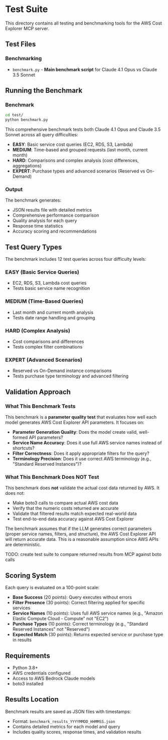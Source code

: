 # Test Suite

This directory contains all testing and benchmarking tools for the AWS Cost Explorer MCP server.

## Test Files

### Benchmarking
- `benchmark.py` - **Main benchmark script** for Claude 4.1 Opus vs Claude 3.5 Sonnet

## Running the Benchmark

### Benchmark
```bash
cd test/
python benchmark.py
```

This comprehensive benchmark tests both Claude 4.1 Opus and Claude 3.5 Sonnet across all query difficulties:
- **EASY**: Basic service cost queries (EC2, RDS, S3, Lambda)
- **MEDIUM**: Time-based and grouped requests (last month, current month)
- **HARD**: Comparisons and complex analysis (cost differences, aggregations)
- **EXPERT**: Purchase types and advanced scenarios (Reserved vs On-Demand)

### Output
The benchmark generates:
- JSON results file with detailed metrics
- Comprehensive performance comparison
- Quality analysis for each query
- Response time statistics
- Accuracy scoring and recommendations

## Test Query Types

The benchmark includes 12 test queries across four difficulty levels:

### EASY (Basic Service Queries)
- EC2, RDS, S3, Lambda cost queries
- Tests basic service name recognition

### MEDIUM (Time-Based Queries)
- Last month and current month analysis
- Tests date range handling and grouping

### HARD (Complex Analysis)
- Cost comparisons and differences
- Tests complex filter combinations

### EXPERT (Advanced Scenarios)
- Reserved vs On-Demand instance comparisons
- Tests purchase type terminology and advanced filtering

## Validation Approach

### What This Benchmark Tests

This benchmark is a **parameter quality test** that evaluates how well each model generates AWS Cost Explorer API parameters. It focuses on:

- **Parameter Generation Quality**: Does the model create valid, well-formed API parameters?
- **Service Name Accuracy**: Does it use full AWS service names instead of shortcuts?
- **Filter Correctness**: Does it apply appropriate filters for the query?
- **Terminology Precision**: Does it use correct AWS terminology (e.g., "Standard Reserved Instances")?

### What This Benchmark Does NOT Test

This benchmark does **not** validate the actual cost data returned by AWS. It does not:

- Make boto3 calls to compare actual AWS cost data
- Verify that the numeric costs returned are accurate
- Validate that filtered results match expected real-world data
- Test end-to-end data accuracy against AWS Cost Explorer

The benchmark assumes that if the LLM generates correct parameters (proper service names, filters, and structure), the AWS Cost Explorer API will return accurate data. This is a reasonable assumption since AWS APIs are deterministic.

TODO: create test suite to compare returned results from MCP against boto calls

## Scoring System

Each query is evaluated on a 100-point scale:

- **Base Success** (20 points): Query executes without errors
- **Filter Presence** (30 points): Correct filtering applied for specific services
- **Service Names** (10 points): Uses full AWS service names (e.g., "Amazon Elastic Compute Cloud - Compute" not "EC2")
- **Purchase Types** (10 points): Correct terminology (e.g., "Standard Reserved Instances" not "Reserved")
- **Expected Match** (30 points): Returns expected service or purchase type in results

## Requirements

- Python 3.8+
- AWS credentials configured
- Access to AWS Bedrock Claude models
- boto3 installed

## Results Location

Benchmark results are saved as JSON files with timestamps:
- Format: `benchmark_results_YYYYMMDD_HHMMSS.json`
- Contains detailed metrics for each model and query
- Includes quality scores, response times, and validation results
